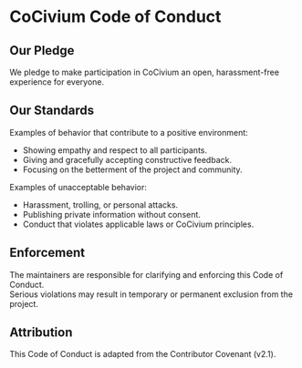 <!-- status: stub; target: 150+ words -->
# CoCivium Code of Conduct

## Our Pledge
We pledge to make participation in CoCivium an open, harassment-free experience for everyone.

## Our Standards
Examples of behavior that contribute to a positive environment:
- Showing empathy and respect to all participants.
- Giving and gracefully accepting constructive feedback.
- Focusing on the betterment of the project and community.

Examples of unacceptable behavior:
- Harassment, trolling, or personal attacks.
- Publishing private information without consent.
- Conduct that violates applicable laws or CoCivium principles.

## Enforcement
The maintainers are responsible for clarifying and enforcing this Code of Conduct.  
Serious violations may result in temporary or permanent exclusion from the project.

## Attribution
This Code of Conduct is adapted from the Contributor Covenant (v2.1).


